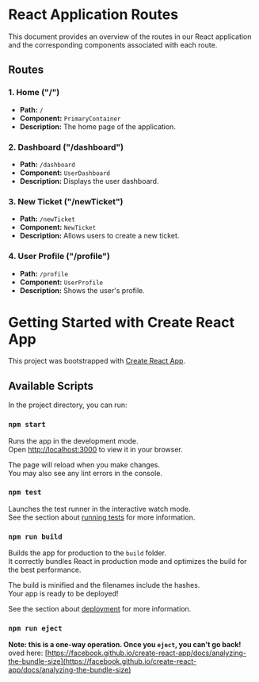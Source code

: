 # React Application Routes

This document provides an overview of the routes in our React application and the corresponding components associated with each route.

## Routes

### 1. Home ("/")

- **Path:** `/`
- **Component:** `PrimaryContainer`
- **Description:** The home page of the application.

### 2. Dashboard ("/dashboard")

- **Path:** `/dashboard`
- **Component:** `UserDashboard`
- **Description:** Displays the user dashboard.

### 3. New Ticket ("/newTicket")

- **Path:** `/newTicket`
- **Component:** `NewTicket`
- **Description:** Allows users to create a new ticket.

### 4. User Profile ("/profile")

- **Path:** `/profile`
- **Component:** `UserProfile`
- **Description:** Shows the user's profile.














# Getting Started with Create React App

This project was bootstrapped with [Create React App](https://github.com/facebook/create-react-app).

## Available Scripts

In the project directory, you can run:

### `npm start`

Runs the app in the development mode.\
Open [http://localhost:3000](http://localhost:3000) to view it in your browser.

The page will reload when you make changes.\
You may also see any lint errors in the console.

### `npm test`

Launches the test runner in the interactive watch mode.\
See the section about [running tests](https://facebook.github.io/create-react-app/docs/running-tests) for more information.

### `npm run build`

Builds the app for production to the `build` folder.\
It correctly bundles React in production mode and optimizes the build for the best performance.

The build is minified and the filenames include the hashes.\
Your app is ready to be deployed!

See the section about [deployment](https://facebook.github.io/create-react-app/docs/deployment) for more information.

### `npm run eject`

**Note: this is a one-way operation. Once you `eject`, you can't go back!**
oved here: [https://facebook.github.io/create-react-app/docs/analyzing-the-bundle-size](https://facebook.github.io/create-react-app/docs/analyzing-the-bundle-size)


